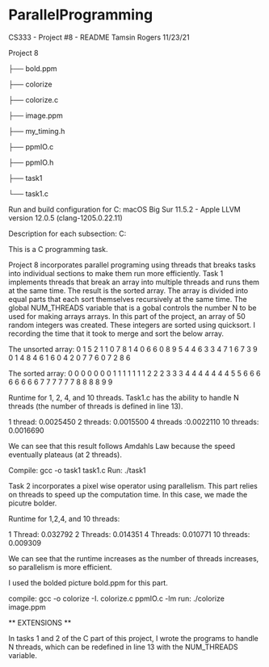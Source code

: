 # ParallelProgramming
CS333 - Project #8 - README
Tamsin Rogers
11/23/21

Project 8

├── bold.ppm

├── colorize

├── colorize.c

├── image.ppm

├── my_timing.h

├── ppmIO.c

├── ppmIO.h

├── task1

└── task1.c


Run and build configuration for C:
macOS Big Sur 11.5.2 - Apple LLVM version 12.0.5 (clang-1205.0.22.11)

Description for each subsection:
C:

This is a C programming task. 

Project 8 incorporates parallel programing using threads that breaks tasks into individual sections 
to make them run more efficiently. Task 1 implements threads that break an array into multiple threads 
and runs them at the same time.  The result is the sorted array.  The array is divided into equal parts 
that each sort themselves recursively at the same time. The global NUM_THREADS variable that is a gobal 
controls the number N to be used for making arrays arrays. In this part of the project, an array of 50 
random integers was created.  These integers are sorted using quicksort.  I recording the time that it took
to merge and sort the below array.

The unsorted array:
0 1 5 2 1 1 0 7 8 1 4 0 6 6 0 8 9 5 4 4 6 3 3 4 7 1 6 7 3 9 0 1 4 8 4 6 1 6 0 4 2 0 7 7 6 0 7 2 8 6 

The sorted array:
0 0 0 0 0 0 0 1 1 1 1 1 1 1 2 2 2 3 3 3 4 4 4 4 4 4 4 5 5 6 6 6 6 6 6 6 6 7 7 7 7 7 7 8 8 8 8 9 9 

Runtime for 1, 2, 4, and 10 threads. Task1.c has the ability to handle N threads (the number of threads 
is defined in line 13). 

1 thread: 0.0025450
2 threads: 0.0015500
4 threads :0.0022110
10 threads: 0.0016690

We can see that this result follows Amdahls Law because the speed eventually plateaus (at 2 threads).

Compile: gcc -o task1 task1.c
Run: ./task1


Task 2 incorporates a pixel wise operator using parallelism. This part relies on threads to speed 
up the computation time. In this case, we made the picutre bolder. 

Runtime for 1,2,4, and 10 threads:

1 Thread: 0.032792
2 Threads: 0.014351
4 Threads: 0.010771
10 threads: 0.009309

We can see that the runtime increases as the number of threads increases, so parallelism is more efficient.

I used the bolded picture bold.ppm for this part.


compile: gcc -o colorize -I. colorize.c ppmIO.c -lm
run:  ./colorize image.ppm 

** EXTENSIONS **

In tasks 1 and 2 of the C part of this project, I wrote the programs to handle N threads, which can be redefined in line 13 with the NUM_THREADS variable.



